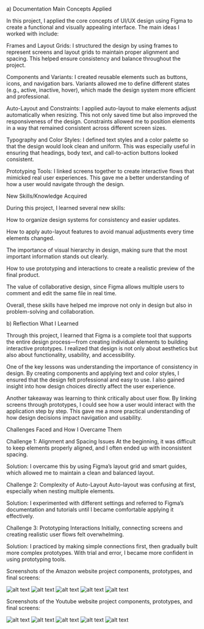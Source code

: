 a) Documentation
Main Concepts Applied

In this project, I applied the core concepts of UI/UX design using Figma to create a functional and visually appealing interface. The main ideas I worked with include:

Frames and Layout Grids: I structured the design by using frames to represent screens and layout grids to maintain proper alignment and spacing. This helped ensure consistency and balance throughout the project.

Components and Variants: I created reusable elements such as buttons, icons, and navigation bars. Variants allowed me to define different states (e.g., active, inactive, hover), which made the design system more efficient and professional.

Auto-Layout and Constraints: I applied auto-layout to make elements adjust automatically when resizing. This not only saved time but also improved the responsiveness of the design. Constraints allowed me to position elements in a way that remained consistent across different screen sizes.

Typography and Color Styles: I defined text styles and a color palette so that the design would look clean and uniform. This was especially useful in ensuring that headings, body text, and call-to-action buttons looked consistent.

Prototyping Tools: I linked screens together to create interactive flows that mimicked real user experiences. This gave me a better understanding of how a user would navigate through the design.

New Skills/Knowledge Acquired

During this project, I learned several new skills:

How to organize design systems for consistency and easier updates.

How to apply auto-layout features to avoid manual adjustments every time elements changed.

The importance of visual hierarchy in design, making sure that the most important information stands out clearly.

How to use prototyping and interactions to create a realistic preview of the final product.

The value of collaborative design, since Figma allows multiple users to comment and edit the same file in real time.

Overall, these skills have helped me improve not only in design but also in problem-solving and collaboration.

b) Reflection 
What I Learned

Through this project, I learned that Figma is a complete tool that supports the entire design process—from creating individual elements to building interactive prototypes. I realized that design is not only about aesthetics but also about functionality, usability, and accessibility.

One of the key lessons was understanding the importance of consistency in design. By creating components and applying text and color styles, I ensured that the design felt professional and easy to use. I also gained insight into how design choices directly affect the user experience.

Another takeaway was learning to think critically about user flow. By linking screens through prototypes, I could see how a user would interact with the application step by step. This gave me a more practical understanding of how design decisions impact navigation and usability.

Challenges Faced and How I Overcame Them

Challenge 1: Alignment and Spacing Issues
At the beginning, it was difficult to keep elements properly aligned, and I often ended up with inconsistent spacing.

Solution: I overcame this by using Figma’s layout grid and smart guides, which allowed me to maintain a clean and balanced layout.

Challenge 2: Complexity of Auto-Layout
Auto-layout was confusing at first, especially when nesting multiple elements.

Solution: I experimented with different settings and referred to Figma’s documentation and tutorials until I became comfortable applying it effectively.

Challenge 3: Prototyping Interactions
Initially, connecting screens and creating realistic user flows felt overwhelming.

Solution: I practiced by making simple connections first, then gradually built more complex prototypes. With trial and error, I became more confident in using prototyping tools.

Screenshots of the Amazon website project  components, prototypes, and final screens:

![alt text](<Screenshot 2025-08-20 001152.png>) ![alt text](<Screenshot 2025-08-20 000832.png>) ![alt text](<Screenshot 2025-08-20 000804.png>) ![alt text](<Screenshot 2025-08-20 000616.png>) ![alt text](<Screenshot 2025-08-20 000257.png>)

Screenshots of the Youtube website project  components, prototypes, and final screens:

![alt text](<Screenshot 2025-08-20 003547.png>) ![alt text](<Screenshot 2025-08-20 002405.png>) ![alt text](<Screenshot 2025-08-20 002655.png>) ![alt text](<Screenshot 2025-08-20 002731.png>) ![alt text](<Screenshot 2025-08-20 002940.png>)